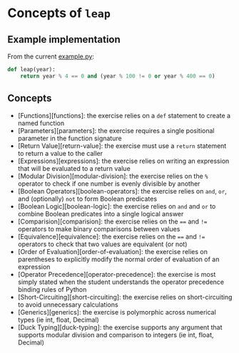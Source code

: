 # Concepts of `leap`

## Example implementation

From the current [example.py](https://github.com/exercism/python/blob/master/exercises/leap/example.py):

```python
def leap(year):
    return year % 4 == 0 and (year % 100 != 0 or year % 400 == 0)
```

## Concepts

- [Functions][functions]: the exercise relies on a `def` statement to create a named function
- [Parameters][parameters]: the exercise requires a single positional parameter in the function signature
- [Return Value][return-value]: the exercise must use a `return` statement to return a value to the caller
- [Expressions][expressions]: the exercise relies on writing an expression that will be evaluated to a return value
- [Modular Division][modular-division]: the exercise relies on the `%` operator to check if one number is evenly divisible by another
- [Boolean Operators][boolean-operators]: the exercise relies on `and`, `or`, and (optionally) `not` to form Boolean predicates
- [Boolean Logic][boolean-logic]: the exercise relies on `and` and `or` to combine Boolean predicates into a single logical answer
- [Comparision][comparision]: the exercise relies on the `==` and `!=` operators to make binary comparisons between values
- [Equivalence][equivalence]: the exercise relies on the `==` and `!=` operators to check that two values are equivalent (or not)
- [Order of Evaluation][order-of-evaluation]: the exercise relies on parentheses to explicitly modify the normal order of evaluation of an expression
- [Operator Precedence][operator-precedence]: the exercise is most simply stated when the student understands the operator precedence binding rules of Python
- [Short-Circuiting][short-circuiting]: the exercise relies on short-circuiting to avoid unnecessary calculations
- [Generics][generics]: the exercise is polymorphic across numerical types (ie int, float, Decimal)
- [Duck Typing][duck-typing]: the exercise supports any argument that supports modular division and comparison to integers (ie int, float, Decimal)
